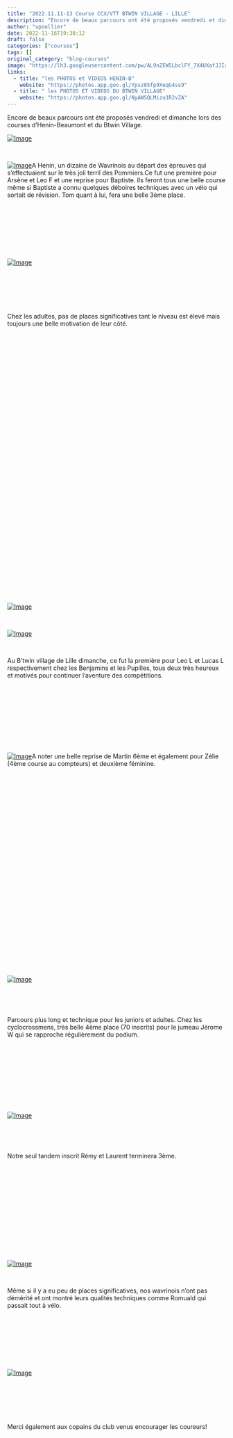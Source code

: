 ```yaml
---
title: "2022.11.11-13 Course CCX/VTT BTWIN VILLAGE - LILLE"
description: "Encore de beaux parcours ont été proposés vendredi et dimanche lors des courses d’Henin-Beaumont et du Btwin Village."
author: "vpoullier"
date: 2022-11-16T19:30:12
draft: false
categories: ["courses"]
tags: []
original_category: "blog-courses"
image: "https://lh3.googleusercontent.com/pw/AL9nZEW5LbclFY_7X4UXafJJIxKwfXm6po1sPEMMLdp6SdgMtxLQbrcAT6TgsN1Pvzz65xRJ9lKehy6ChAv4pwhOBZr8S5dRypYbJtjIscdabxR0pK8snXC5Pra_jtzVshGV_u95B8cNHh2qwhVHq0Ce5jpsDA=w1321-h880-no?authuser=0"
links:
  - title: "les PHOTOS et VIDEOS HENIN-B"
    website: "https://photos.app.goo.gl/Ypsz85fp9XeqG4ss9"
  - title: " les PHOTOS ET VIDEOS DU BTWIN VILLAGE"
    website: "https://photos.app.goo.gl/NyAWSQLMizu1R2vZA"
---
```


Encore de beaux parcours ont été proposés vendredi et dimanche lors des courses d’Henin-Beaumont et du Btwin Village.

<!--more-->

[![Image](https://lh3.googleusercontent.com/pw/AL9nZEWJrMS37H54bNk39fhfqT-zaHJ-K3_F4_0XP2u-t6NWQXsjPUfIT-pe5oi1QrkHXsH_TGLfyFXLHzTmewuIFGjB8eDU62QE-utBBn4xS5ZrttiYYsenPRP1WR2sYcf0CU-Xzi2d0nKgTTu2r3quKqMgRQ=w1560-h878-no?authuser=0)](https://lh3.googleusercontent.com/pw/AL9nZEWJrMS37H54bNk39fhfqT-zaHJ-K3_F4_0XP2u-t6NWQXsjPUfIT-pe5oi1QrkHXsH_TGLfyFXLHzTmewuIFGjB8eDU62QE-utBBn4xS5ZrttiYYsenPRP1WR2sYcf0CU-Xzi2d0nKgTTu2r3quKqMgRQ=w1560-h878-no?authuser=0)

&nbsp;

[![Image](https://lh3.googleusercontent.com/pw/AL9nZEXBK1sa23YT7Ee5wmIjgyofA_gG0HLrJ152yEUpq8nTYNNT7qZlmf60mH8XkhBHlyCptJTQMl52ekJBGvGylNBjjfs5-fDuD9Xu95vlbB1ar-ELiO0X5tVgRbmap1JjdM46cxs3esR7PhUNNWb0uhJMsg=w1560-h878-no?authuser=0)](https://lh3.googleusercontent.com/pw/AL9nZEXBK1sa23YT7Ee5wmIjgyofA_gG0HLrJ152yEUpq8nTYNNT7qZlmf60mH8XkhBHlyCptJTQMl52ekJBGvGylNBjjfs5-fDuD9Xu95vlbB1ar-ELiO0X5tVgRbmap1JjdM46cxs3esR7PhUNNWb0uhJMsg=w1560-h878-no?authuser=0)A Henin, un dizaine de Wavrinois au départ des épreuves qui s’effectuaient sur le très joli terril des Pommiers.Ce fut une première pour Arsène et Leo F et une reprise pour Baptiste. Ils feront tous une belle course même si Baptiste a connu quelques déboires techniques avec un vélo qui sortait de révision. Tom quant à lui, fera une belle 3ème place.

&nbsp;

&nbsp;

&nbsp;

&nbsp;

[![Image](https://lh3.googleusercontent.com/pw/AL9nZEVaUsGilTGiLEGPKaG4urcI7Okt843aMy2EJSoJUAGP80lVTAsGoy8mCmgO1xc26jKmDwOmj36ubfdG2NYm5AU_gLp4jZ4B45hkupRBOW05HivZ-Yg3ZdZieMwD04tDnE2ALBmfX1WhmFVnt-0xaFcnow=w528-h937-no?authuser=0)](https://lh3.googleusercontent.com/pw/AL9nZEVaUsGilTGiLEGPKaG4urcI7Okt843aMy2EJSoJUAGP80lVTAsGoy8mCmgO1xc26jKmDwOmj36ubfdG2NYm5AU_gLp4jZ4B45hkupRBOW05HivZ-Yg3ZdZieMwD04tDnE2ALBmfX1WhmFVnt-0xaFcnow=w528-h937-no?authuser=0)

&nbsp;

&nbsp;

&nbsp;

Chez les adultes, pas de places significatives tant le niveau est élevé mais toujours une belle motivation de leur côté.

&nbsp;

&nbsp;

&nbsp;

&nbsp;

&nbsp;

&nbsp;

&nbsp;

&nbsp;

&nbsp;

&nbsp;

&nbsp;

&nbsp;

&nbsp;

&nbsp;

&nbsp;

&nbsp;

&nbsp;

&nbsp;

&nbsp;

&nbsp;

[![Image](https://lh3.googleusercontent.com/pw/AL9nZEUotgc434YovmYZpIVurhjOiUhJ9l_v4dbESXo2-4rOO-DT9UWiD07ykc0QyqzKgw3xkZ5QauCajZGn_L0koZT7-Y1eEOZ4UNYKoCQ6y2pcjMpP1iZJIQodpdUZ8a8imAuBTWJQ4XSM2seaQ8Q_iQDDwg=w1560-h878-no?authuser=0)](https://lh3.googleusercontent.com/pw/AL9nZEUotgc434YovmYZpIVurhjOiUhJ9l_v4dbESXo2-4rOO-DT9UWiD07ykc0QyqzKgw3xkZ5QauCajZGn_L0koZT7-Y1eEOZ4UNYKoCQ6y2pcjMpP1iZJIQodpdUZ8a8imAuBTWJQ4XSM2seaQ8Q_iQDDwg=w1560-h878-no?authuser=0)

&nbsp;

[![Image](https://lh3.googleusercontent.com/pw/AL9nZEXmx_PMK7o8Tqe_b_TdZa6o1dfDxJtw9G6hkcSMHJJ6rAROleFU1rOud-myZDH0OpXVzRkihAXgmnDzndTwgUtRAyhBu0ujQAw9O2FlJf52xBRKfTJ_sh7YPJP-MMp2Om2S-z1dxgpLA4MFbGL7OxTNuQ=w1560-h878-no?authuser=0)](https://lh3.googleusercontent.com/pw/AL9nZEXmx_PMK7o8Tqe_b_TdZa6o1dfDxJtw9G6hkcSMHJJ6rAROleFU1rOud-myZDH0OpXVzRkihAXgmnDzndTwgUtRAyhBu0ujQAw9O2FlJf52xBRKfTJ_sh7YPJP-MMp2Om2S-z1dxgpLA4MFbGL7OxTNuQ=w1560-h878-no?authuser=0)

&nbsp;

Au B’twin village de Lille dimanche, ce fut la première pour Leo L et Lucas L respectivement chez les Benjamins et les Pupilles, tous deux très heureux et motivés pour continuer l’aventure des compétitions.

&nbsp;

&nbsp;

&nbsp;

&nbsp;

&nbsp;

[![Image](https://lh3.googleusercontent.com/pw/AL9nZEXGwBimnRSJSiDcjVpEDmLqWp0Ke9q1yKGxsNhmIIXPNRa3n8inaf6A7PO7O4M26zm5Go1dRZS-oeP0CM0hyFfppjliso7eyZ2Q6mfIwi62BYBWZ0gqzCtpp1CtjyV3qhsjG4uGDNm1j-89sn2cAMYBWA=w528-h937-no?authuser=0)](https://lh3.googleusercontent.com/pw/AL9nZEXGwBimnRSJSiDcjVpEDmLqWp0Ke9q1yKGxsNhmIIXPNRa3n8inaf6A7PO7O4M26zm5Go1dRZS-oeP0CM0hyFfppjliso7eyZ2Q6mfIwi62BYBWZ0gqzCtpp1CtjyV3qhsjG4uGDNm1j-89sn2cAMYBWA=w528-h937-no?authuser=0)A noter une belle reprise de Martin 6ème et également pour Zélie (4ème course au compteurs) et deuxième féminine.

&nbsp;

&nbsp;

&nbsp;

&nbsp;

&nbsp;

&nbsp;

&nbsp;

&nbsp;

&nbsp;

&nbsp;

&nbsp;

&nbsp;

&nbsp;

&nbsp;

&nbsp;

[![Image](https://lh3.googleusercontent.com/pw/AL9nZEUYHCPqzEtakHRBBEZTrl1H9fDZpBbpu4ueHmOAO1GVAZaW62Xy6Ip7WEkMcIks8o7gHd-gs0BIgO6B0Z8KRZZaB25eOW96PmsVY7iJj5HBcd4sL-jfgusaV7mofe8Duh2uZuoxcEcUlrU-qQM_y6d_cQ=w1560-h878-no?authuser=0)](https://lh3.googleusercontent.com/pw/AL9nZEUYHCPqzEtakHRBBEZTrl1H9fDZpBbpu4ueHmOAO1GVAZaW62Xy6Ip7WEkMcIks8o7gHd-gs0BIgO6B0Z8KRZZaB25eOW96PmsVY7iJj5HBcd4sL-jfgusaV7mofe8Duh2uZuoxcEcUlrU-qQM_y6d_cQ=w1560-h878-no?authuser=0)

&nbsp;

&nbsp;

Parcours plus long et technique pour les juniors et adultes. Chez les cyclocrossmens, très belle 4ème place (70 inscrits) pour le jumeau Jérome W qui se rapproche régulièrement du podium.

&nbsp;

&nbsp;

&nbsp;

&nbsp;

&nbsp;

[![Image](https://lh3.googleusercontent.com/pw/AL9nZEVyUs37abFt-GUZIN0iDwlUA2gFEc1TDLifgNYBmfaR656BUKnlUY9Pjygvgv_o1pBDeRA-HVb6hdDqnuRxhqQwwp_Tm7wDjI2UrosEHeVeylyEOuHUKxg4id_RYA7nuScLmYVo3rL_YdMUwUc985bhSg=w1406-h937-no?authuser=0)](https://lh3.googleusercontent.com/pw/AL9nZEVyUs37abFt-GUZIN0iDwlUA2gFEc1TDLifgNYBmfaR656BUKnlUY9Pjygvgv_o1pBDeRA-HVb6hdDqnuRxhqQwwp_Tm7wDjI2UrosEHeVeylyEOuHUKxg4id_RYA7nuScLmYVo3rL_YdMUwUc985bhSg=w1406-h937-no?authuser=0)

&nbsp;

&nbsp;

Notre seul tandem inscrit Rémy et Laurent terminera 3ème.

&nbsp;

&nbsp;

&nbsp;

&nbsp;

&nbsp;

&nbsp;

&nbsp;

[![Image](https://lh3.googleusercontent.com/pw/AL9nZEXHfPI06Veq_mZaSyNoMiGG6wmry8CQkqGFaL7_nI4xRlTlBePYyvWyqRMSrpH6x8PX_ComZXkOk6u-rE1_MsNw7T1ru3VbYzDjk6RmRB0gNNBtKSMRgYO0UJEbdvS_e3sd3oEOjzwZiJ5S-plHGXw0Ew=w960-h640-no?authuser=0)](https://lh3.googleusercontent.com/pw/AL9nZEXHfPI06Veq_mZaSyNoMiGG6wmry8CQkqGFaL7_nI4xRlTlBePYyvWyqRMSrpH6x8PX_ComZXkOk6u-rE1_MsNw7T1ru3VbYzDjk6RmRB0gNNBtKSMRgYO0UJEbdvS_e3sd3oEOjzwZiJ5S-plHGXw0Ew=w960-h640-no?authuser=0)

&nbsp;

Même si il y a eu peu de places significatives, nos wavrinois n’ont pas démérité et ont montré leurs qualités techniques comme Romuald qui passait tout à vélo.

&nbsp;

&nbsp;

&nbsp;

&nbsp;

[![Image](https://lh3.googleusercontent.com/pw/AL9nZEWJyCY4q843-i2tiHisGsgguDJ-hGdQzkaJx1U8oXZxLWLAYkeNFX6IEk6WSE4PxVRVha7Fnh9zGlBFb2qZ1Imeme8_55DlHIbYFbukOLpc7k5QLp5Ck8nsfbV8EUoE7NkGSvNsyne1-OzkwPF37BhLog=w1173-h880-no?authuser=0)](https://lh3.googleusercontent.com/pw/AL9nZEWJyCY4q843-i2tiHisGsgguDJ-hGdQzkaJx1U8oXZxLWLAYkeNFX6IEk6WSE4PxVRVha7Fnh9zGlBFb2qZ1Imeme8_55DlHIbYFbukOLpc7k5QLp5Ck8nsfbV8EUoE7NkGSvNsyne1-OzkwPF37BhLog=w1173-h880-no?authuser=0)

&nbsp;

&nbsp;

&nbsp;

Merci également aux copains du club venus encourager les coureurs!